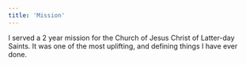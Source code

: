 ```yaml
---
title: 'Mission'
---
```


I served a 2 year mission for the Church of Jesus Christ of Latter-day Saints. It was one of the most uplifting, and defining things I have ever done.
